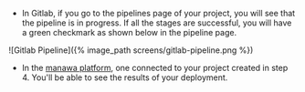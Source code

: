 * In Gitlab, if you go to the pipelines page of your project, you will see that the pipeline is in progress. If all the stages are successful, you will have a green checkmark as shown below in the pipeline page.

![Gitlab Pipeline]({% image_path screens/gitlab-pipeline.png %})

* In the [manawa platform](https://manawa.euw3-gcp1.adeo.cloud/), one connected to your project created in step 4. You'll be able to see the results of your deployment. 